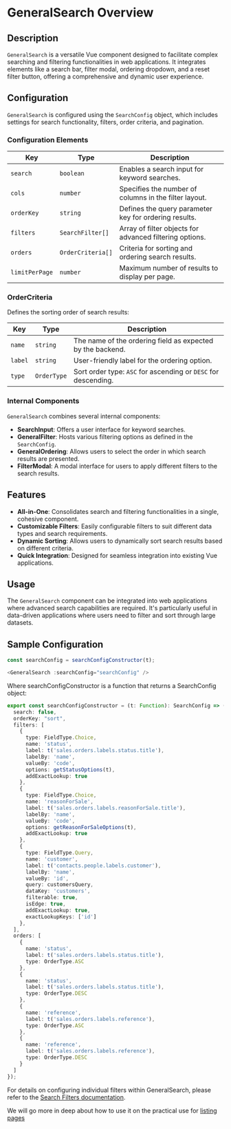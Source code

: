 # GeneralSearch Overview

## Description
`GeneralSearch` is a versatile Vue component designed to facilitate complex searching and filtering functionalities in web applications. It integrates elements like a search bar, filter modal, ordering dropdown, and a reset filter button, offering a comprehensive and dynamic user experience.

## Configuration
`GeneralSearch` is configured using the `SearchConfig` object, which includes settings for search functionality, filters, order criteria, and pagination.

### Configuration Elements

| Key             | Type             | Description |
|-----------------|------------------|-------------|
| `search`        | `boolean`        | Enables a search input for keyword searches. |
| `cols`          | `number`         | Specifies the number of columns in the filter layout. |
| `orderKey`      | `string`         | Defines the query parameter key for ordering results. |
| `filters`       | `SearchFilter[]` | Array of filter objects for advanced filtering options. |
| `orders`        | `OrderCriteria[]`| Criteria for sorting and ordering search results. |
| `limitPerPage`  | `number`         | Maximum number of results to display per page. |

### OrderCriteria
Defines the sorting order of search results:

| Key     | Type       | Description |
|---------|------------|-------------|
| `name`  | `string`   | The name of the ordering field as expected by the backend. |
| `label` | `string`   | User-friendly label for the ordering option. |
| `type`  | `OrderType`| Sort order type: `ASC` for ascending or `DESC` for descending. |

### Internal Components
`GeneralSearch` combines several internal components:

- **SearchInput**: Offers a user interface for keyword searches.
- **GeneralFilter**: Hosts various filtering options as defined in the `SearchConfig`.
- **GeneralOrdering**: Allows users to select the order in which search results are presented.
- **FilterModal**: A modal interface for users to apply different filters to the search results.

## Features
- **All-in-One**: Consolidates search and filtering functionalities in a single, cohesive component.
- **Customizable Filters**: Easily configurable filters to suit different data types and search requirements.
- **Dynamic Sorting**: Allows users to dynamically sort search results based on different criteria.
- **Quick Integration**: Designed for seamless integration into existing Vue applications.

## Usage
The `GeneralSearch` component can be integrated into web applications where advanced search capabilities are required. It's particularly useful in data-driven applications where users need to filter and sort through large datasets.

## Sample Configuration
```typescript
const searchConfig = searchConfigConstructor(t);

<GeneralSearch :searchConfig="searchConfig" />
```

Where searchConfigConstructor is a function that returns a SearchConfig object:

```typescript
export const searchConfigConstructor = (t: Function): SearchConfig => ({
  search: false,
  orderKey: "sort",
  filters: [
    {
      type: FieldType.Choice,
      name: 'status',
      label: t('sales.orders.labels.status.title'),
      labelBy: 'name',
      valueBy: 'code',
      options: getStatusOptions(t),
      addExactLookup: true
    },
    {
      type: FieldType.Choice,
      name: 'reasonForSale',
      label: t('sales.orders.labels.reasonForSale.title'),
      labelBy: 'name',
      valueBy: 'code',
      options: getReasonForSaleOptions(t),
      addExactLookup: true
    },
    {
      type: FieldType.Query,
      name: 'customer',
      label: t('contacts.people.labels.customer'),
      labelBy: 'name',
      valueBy: 'id',
      query: customersQuery,
      dataKey: 'customers',
      filterable: true,
      isEdge: true,
      addExactLookup: true,
      exactLookupKeys: ['id']
    },
  ],
  orders: [
    {
      name: 'status',
      label: t('sales.orders.labels.status.title'),
      type: OrderType.ASC
    },
    {
      name: 'status',
      label: t('sales.orders.labels.status.title'),
      type: OrderType.DESC
    },
    {
      name: 'reference',
      label: t('sales.orders.labels.reference'),
      type: OrderType.ASC
    },
    {
      name: 'reference',
      label: t('sales.orders.labels.reference'),
      type: OrderType.DESC
    }
  ]
});
```

For details on configuring individual filters within GeneralSearch, please refer to the [Search Filters documentation](./filter_fields.md).

We will go more in deep about how to use it on the practical use for [listing pages](./../../../../practical_use/list_page.md)
